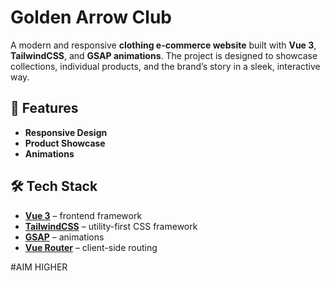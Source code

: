# Golden Arrow Club 

A modern and responsive **clothing e-commerce website** built with **Vue 3**, **TailwindCSS**, and **GSAP animations**. The project is designed to showcase collections, individual products, and the brand’s story in a sleek, interactive way.  

## 🚀 Features  
- **Responsive Design**    
- **Product Showcase** 
- **Animations**  

## 🛠️ Tech Stack  
- **[Vue 3](https://vuejs.org/)** – frontend framework  
- **[TailwindCSS](https://tailwindcss.com/)** – utility-first CSS framework  
- **[GSAP](https://greensock.com/gsap/)** – animations  
- **[Vue Router](https://router.vuejs.org/)** – client-side routing  

#AIM HIGHER
